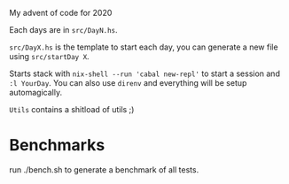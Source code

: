 My advent of code for 2020

Each days are in `src/DayN.hs`.

`src/DayX.hs` is the template to start each day, you can generate a new file using `src/startDay X`.

Starts stack with `nix-shell --run 'cabal new-repl'` to start a session and `:l YourDay`. You can also use `direnv` and everything will be setup automagically.

`Utils` contains a shitload of utils ;)

# Benchmarks

run ./bench.sh to generate a benchmark of all tests.
